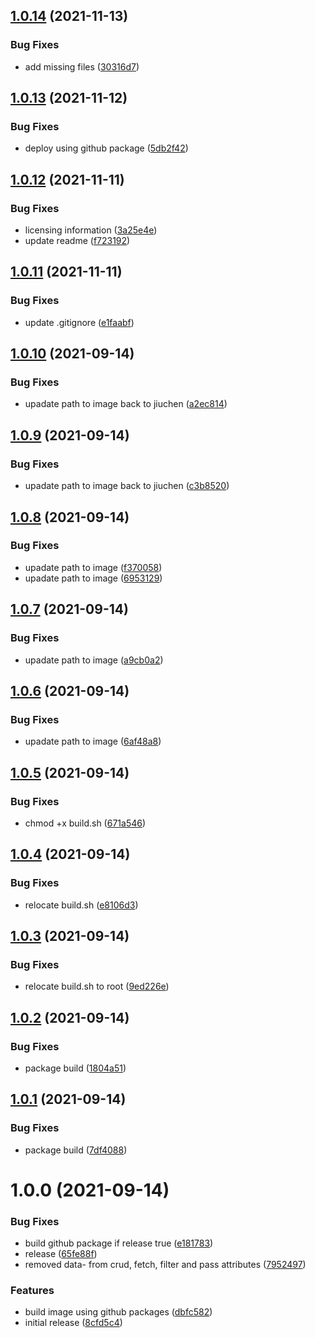 ## [1.0.14](https://github.com/CoCreate-app/CoCreate-node-autoscaler/compare/v1.0.13...v1.0.14) (2021-11-13)


### Bug Fixes

* add missing files ([30316d7](https://github.com/CoCreate-app/CoCreate-node-autoscaler/commit/30316d785892756f9d1072b18ca06f8a1193bd26))

## [1.0.13](https://github.com/CoCreate-app/CoCreate-node-autoscaler/compare/v1.0.12...v1.0.13) (2021-11-12)


### Bug Fixes

* deploy using github package ([5db2f42](https://github.com/CoCreate-app/CoCreate-node-autoscaler/commit/5db2f425eb17ab3737d3191cccd556b65e722edf))

## [1.0.12](https://github.com/CoCreate-app/CoCreate-node-autoscaler/compare/v1.0.11...v1.0.12) (2021-11-11)


### Bug Fixes

* licensing information ([3a25e4e](https://github.com/CoCreate-app/CoCreate-node-autoscaler/commit/3a25e4eaa6e0714ec36bd85a770f3c4e7a61c4e9))
* update readme ([f723192](https://github.com/CoCreate-app/CoCreate-node-autoscaler/commit/f7231929b081690a90f1ecabc1a6bce7ef70cad6))

## [1.0.11](https://github.com/CoCreate-app/CoCreate-node-autoscaler/compare/v1.0.10...v1.0.11) (2021-11-11)


### Bug Fixes

* update .gitignore ([e1faabf](https://github.com/CoCreate-app/CoCreate-node-autoscaler/commit/e1faabf582040077afa72d9fd97209fc1b1903f9))

## [1.0.10](https://github.com/CoCreate-app/CoCreate-node-autoscaler/compare/v1.0.9...v1.0.10) (2021-09-14)


### Bug Fixes

* upadate path to image back to jiuchen ([a2ec814](https://github.com/CoCreate-app/CoCreate-node-autoscaler/commit/a2ec814e8bbb9a25208c174801fb4fe3a50f1cf8))

## [1.0.9](https://github.com/CoCreate-app/CoCreate-node-autoscaler/compare/v1.0.8...v1.0.9) (2021-09-14)


### Bug Fixes

* upadate path to image back to jiuchen ([c3b8520](https://github.com/CoCreate-app/CoCreate-node-autoscaler/commit/c3b8520ec06a0799efd6bb519fffadc83f456d5e))

## [1.0.8](https://github.com/CoCreate-app/CoCreate-node-autoscaler/compare/v1.0.7...v1.0.8) (2021-09-14)


### Bug Fixes

* upadate path to image ([f370058](https://github.com/CoCreate-app/CoCreate-node-autoscaler/commit/f3700584300b325eca4028e1f41b0f5d673f3268))
* upadate path to image ([6953129](https://github.com/CoCreate-app/CoCreate-node-autoscaler/commit/6953129dd6e971bee59c64e37169c624d5e850a5))

## [1.0.7](https://github.com/CoCreate-app/CoCreate-node-autoscaler/compare/v1.0.6...v1.0.7) (2021-09-14)


### Bug Fixes

* upadate path to image ([a9cb0a2](https://github.com/CoCreate-app/CoCreate-node-autoscaler/commit/a9cb0a249b3056696a471b33a552f1b628cfc960))

## [1.0.6](https://github.com/CoCreate-app/CoCreate-node-autoscaler/compare/v1.0.5...v1.0.6) (2021-09-14)


### Bug Fixes

* upadate path to image ([6af48a8](https://github.com/CoCreate-app/CoCreate-node-autoscaler/commit/6af48a82acbf501264af938fbde80767014b308c))

## [1.0.5](https://github.com/CoCreate-app/CoCreate-node-autoscaler/compare/v1.0.4...v1.0.5) (2021-09-14)


### Bug Fixes

* chmod +x build.sh ([671a546](https://github.com/CoCreate-app/CoCreate-node-autoscaler/commit/671a54660eb13ba1df244aca659199265a2baa9b))

## [1.0.4](https://github.com/CoCreate-app/CoCreate-node-autoscaler/compare/v1.0.3...v1.0.4) (2021-09-14)


### Bug Fixes

* relocate build.sh ([e8106d3](https://github.com/CoCreate-app/CoCreate-node-autoscaler/commit/e8106d324b14af57eeff90281c32ea8c0d43010c))

## [1.0.3](https://github.com/CoCreate-app/CoCreate-node-autoscaler/compare/v1.0.2...v1.0.3) (2021-09-14)


### Bug Fixes

* relocate build.sh to root ([9ed226e](https://github.com/CoCreate-app/CoCreate-node-autoscaler/commit/9ed226e4d97a7d3adfa21c84caa3b2db612a58b1))

## [1.0.2](https://github.com/CoCreate-app/CoCreate-node-autoscaler/compare/v1.0.1...v1.0.2) (2021-09-14)


### Bug Fixes

* package build ([1804a51](https://github.com/CoCreate-app/CoCreate-node-autoscaler/commit/1804a51ff10a54179c344de0db0b16fb08f09510))

## [1.0.1](https://github.com/CoCreate-app/CoCreate-node-autoscaler/compare/v1.0.0...v1.0.1) (2021-09-14)


### Bug Fixes

* package build ([7df4088](https://github.com/CoCreate-app/CoCreate-node-autoscaler/commit/7df408887c8d501874fdf76ab6b053fad30d8d67))

# 1.0.0 (2021-09-14)


### Bug Fixes

* build github package if release true ([e181783](https://github.com/CoCreate-app/CoCreate-node-autoscaler/commit/e18178329f869f33812c914bd5fdcedb952ead52))
* release ([65fe88f](https://github.com/CoCreate-app/CoCreate-node-autoscaler/commit/65fe88f9d248a1905d566e2cbe4e2bea19396e1b))
* removed data- from crud, fetch, filter and pass attributes ([7952497](https://github.com/CoCreate-app/CoCreate-node-autoscaler/commit/7952497cdca7756f02758384b593a583b60ba0bf))


### Features

* build image using github packages ([dbfc582](https://github.com/CoCreate-app/CoCreate-node-autoscaler/commit/dbfc582f2034ed8ed9ce736cd7c05264d343135b))
* initial release ([8cfd5c4](https://github.com/CoCreate-app/CoCreate-node-autoscaler/commit/8cfd5c4437a028eb0a9983e695505db314f890e3))
